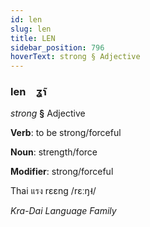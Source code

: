 ```yaml
---
id: len
slug: len
title: LEN
sidebar_position: 796
hoverText: strong § Adjective
---
```


### len&emsp;<span kind="abugida">ʓ̃ɿ</span>

*strong* **§** Adjective

**Verb**: to be strong/forceful

**Noun**: strength/force

**Modifier**: strong/forceful

Thai แรง rɛɛng /rɛːŋ˧/

*Kra-Dai Language Family*
